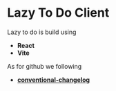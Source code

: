 
# Lazy To Do Client

Lazy to do is build using 
- **React**
- **Vite**

As for github we following
- **[conventional-changelog](https://github.com/conventional-changelog/commitlint)**